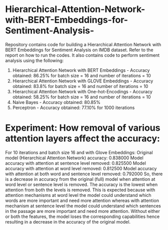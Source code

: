 # Hierarchical-Attention-Network-with-BERT-Embeddings-for-Sentiment-Analysis-
Repository contains code for building a Hierarchical Attention Network with BERT Embeddings for Sentiment Analysis on IMDB dataset. Refer to the report on how to run the codes. It also contains code to perform sentiment analysis using the following:
1.  Hierarchical Attention Network with BERT Embeddings - Accuracy obtained: 86.25% for batch size = 16 and number of iterations = 10 
2.  Hierarchical Attention Network with GLOVE Embeddings - Accuracy obtained: 83.8% for batch size = 16 and number of iterations = 10 
3.  Hierarchical Attention Network with One-hot-Encodings - Accuracy obtained: 58.25% for batch size = 16 and number of iterations = 10 
4.  Naive Bayes - Accuracy obtained: 80.85%
5.  Perceptron  - Accuracy obtained: 77.10% for 1000 iterations

# Experiment: How removal of various attention layers affect the accuracy:
For 10 iterations and batch size 16 and with Glove Embeddings:
Original model (Hierarchical Attention Network) accuracy: 0.838000 
Model accuracy with attention at sentence level removed: 0.825500 
Model accuracy with attention at word level removed: 0.812500 
Model accuracy with attention at both word and sentence level removed: 0.792000
So, there is a decrease in accuracy from the original (full) model when attention at word level or sentence level is removed. The accuracy is the lowest when attention from both the levels is removed. This is expected because with attention mechanisms at word level the model could understand which words are more important and need more attention whereas with attention mechanism at sentence level the model could understand which sentences in the passage are more important and need more attention. Without either or both the features, the model loses the corresponding capabilities hence resulting in a decrease in the accuracy of the original model.
